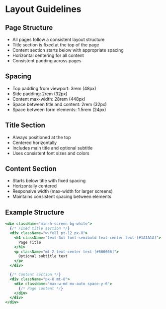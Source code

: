 # Layout Guidelines

## Page Structure
- All pages follow a consistent layout structure
- Title section is fixed at the top of the page
- Content section starts below with appropriate spacing
- Horizontal centering for all content
- Consistent padding across pages

## Spacing
- Top padding from viewport: 3rem (48px)
- Side padding: 2rem (32px)
- Content max-width: 28rem (448px)
- Space between title and content: 2rem (32px)
- Space between form elements: 1.5rem (24px)

## Title Section
- Always positioned at the top
- Centered horizontally
- Includes main title and optional subtitle
- Uses consistent font sizes and colors

## Content Section
- Starts below title with fixed spacing
- Horizontally centered
- Responsive width (max-width for larger screens)
- Maintains consistent spacing between elements

## Example Structure
```jsx
<div className="min-h-screen bg-white">
  {/* Fixed title section */}
  <div className="w-full pt-12 px-8">
    <h1 className="text-3xl font-semibold text-center text-[#1A1A1A]">
      Page Title
    </h1>
    <p className="mt-2 text-center text-[#666666]">
      Optional subtitle text
    </p>
  </div>

  {/* Content section */}
  <div className="px-8 mt-8">
    <div className="max-w-md mx-auto space-y-6">
      {/* Page content */}
    </div>
  </div>
</div>
``` 